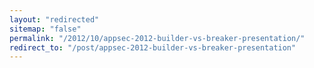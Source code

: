 ```yaml
---
layout: "redirected"
sitemap: "false"
permalink: "/2012/10/appsec-2012-builder-vs-breaker-presentation/"
redirect_to: "/post/appsec-2012-builder-vs-breaker-presentation"
---
```




